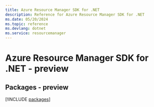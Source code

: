 ```yaml
---
title: Azure Resource Manager SDK for .NET
description: Reference for Azure Resource Manager SDK for .NET
ms.date: 05/20/2024
ms.topic: reference
ms.devlang: dotnet
ms.service: resourcemanager
---
```

# Azure Resource Manager SDK for .NET - preview
## Packages - preview
[!INCLUDE [packages](resource-manager-index.md)]